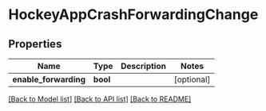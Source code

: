 # HockeyAppCrashForwardingChange

## Properties
Name | Type | Description | Notes
------------ | ------------- | ------------- | -------------
**enable_forwarding** | **bool** |  | [optional] 

[[Back to Model list]](../README.md#documentation-for-models) [[Back to API list]](../README.md#documentation-for-api-endpoints) [[Back to README]](../README.md)

